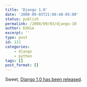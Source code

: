 ```yaml
---
title: 'Django 1.0'
date: '2008-09-03T21:08:48-05:00'
status: publish
permalink: /2008/09/03/django-10
author: Eddie
excerpt: ''
type: post
id: 111
categories:
    - django
    - python
tags: []
post_format: []
---
```

Sweet, [Django 1.0 has been released](http://www.djangoproject.com/download/).